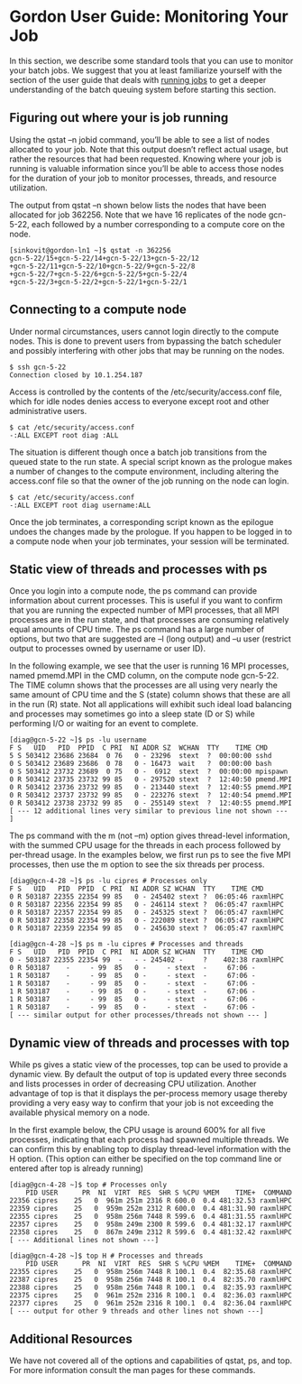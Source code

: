 Gordon User Guide: Monitoring Your Job
======================================
In this section, we describe some standard tools that you can use to monitor your batch jobs. We suggest that you at least familiarize yourself with the section of the user guide that deals with [running jobs](gordon_running.md) to get a deeper understanding of the batch queuing system before starting this section.

Figuring out where your is job running
--------------------------------------
Using the qstat –n jobid command, you’ll be able to see a list of nodes allocated to your job. Note that this output doesn’t reflect actual usage, but rather the resources that had been requested. Knowing where your job is running is valuable information since you’ll be able to access those nodes for the duration of your job to monitor processes, threads, and resource utilization.

The output from qstat –n shown below lists the nodes that have been allocated for job 362256. Note that we have 16 replicates of the node gcn-5-22, each followed by a number corresponding to a compute core on the node.

    [sinkovit@gordon-ln1 ~]$ qstat -n 362256
    gcn-5-22/15+gcn-5-22/14+gcn-5-22/13+gcn-5-22/12
    +gcn-5-22/11+gcn-5-22/10+gcn-5-22/9+gcn-5-22/8
    +gcn-5-22/7+gcn-5-22/6+gcn-5-22/5+gcn-5-22/4
    +gcn-5-22/3+gcn-5-22/2+gcn-5-22/1+gcn-5-22/1

Connecting to a compute node
----------------------------
Under normal circumstances, users cannot login directly to the compute nodes. This is done to prevent users from bypassing the batch scheduler and possibly interfering with other jobs that may be running on the nodes.

    $ ssh gcn-5-22
    Connection closed by 10.1.254.187
 
Access is controlled by the contents of the /etc/security/access.conf file, which for idle nodes denies access to everyone except root and other administrative users.

    $ cat /etc/security/access.conf 
    -:ALL EXCEPT root diag :ALL
 
The situation is different though once a batch job transitions from the queued state to the run state. A special script known as the prologue makes a number of changes to the compute environment, including altering the access.conf file so that the owner of the job running on the node can login.

    $ cat /etc/security/access.conf 
    -:ALL EXCEPT root diag username:ALL 
 
Once the job terminates, a corresponding script known as the epilogue undoes the changes made by the prologue. If you happen to be logged in to a compute node when your job terminates, your session will be terminated.

Static view of threads and processes with ps
--------------------------------------------
Once you login into a compute node, the ps command can provide information about current processes. This is useful if you want to confirm that you are running the expected number of MPI processes, that all MPI processes are in the run state, and that processes are consuming relatively equal amounts of CPU time. The ps command has a large number of options, but two that are suggested are –l (long output) and –u user (restrict output to processes owned by username or user ID).

In the following example, we see that the user is running 16 MPI processes, named pmemd.MPI in the CMD column, on the compute node gcn-5-22. The TIME column shows that the processes are all using very nearly the same amount of CPU time and the S (state) column shows that these are all in the run (R) state. Not all applications will exhibit such ideal load balancing and processes may sometimes go into a sleep state (D or S) while performing I/O or waiting for an event to complete.

    [diag@gcn-5-22 ~]$ ps -lu username
    F S   UID   PID  PPID  C PRI  NI ADDR SZ  WCHAN  TTY    TIME CMD
    5 S 503412 23686 23684  0 76   0 - 23296  stext  ?  00:00:00 sshd
    0 S 503412 23689 23686  0 78   0 - 16473  wait   ?  00:00:00 bash
    0 S 503412 23732 23689  0 75   0 -  6912  stext  ?  00:00:00 mpispawn
    0 R 503412 23735 23732 99 85   0 - 297520 stext  ?  12:40:50 pmemd.MPI
    0 R 503412 23736 23732 99 85   0 - 213440 stext  ?  12:40:55 pmemd.MPI
    0 R 503412 23737 23732 99 85   0 - 223276 stext  ?  12:40:54 pmemd.MPI
    0 R 503412 23738 23732 99 85   0 - 255149 stext  ?  12:40:55 pmemd.MPI
    [ --- 12 additional lines very similar to previous line not shown --- ]
 
The ps command with the m (not –m) option gives thread-level information, with the summed CPU usage for the threads in each process followed by per-thread usage. In the examples below, we first run ps to see the five MPI processes, then use the m option to see the six threads per process.

    [diag@gcn-4-28 ~]$ ps -lu cipres # Processes only
    F S   UID   PID  PPID  C PRI  NI ADDR SZ WCHAN  TTY    TIME CMD
    0 R 503187 22355 22354 99 85   0 - 245402 stext ?  06:05:46 raxmlHPC
    0 R 503187 22356 22354 99 85   0 - 246114 stext ?  06:05:47 raxmlHPC
    0 R 503187 22357 22354 99 85   0 - 245325 stext ?  06:05:47 raxmlHPC
    0 R 503187 22358 22354 99 85   0 - 222089 stext ?  06:05:47 raxmlHPC
    0 R 503187 22359 22354 99 85   0 - 245630 stext ?  06:05:47 raxmlHPC
 
    [diag@gcn-4-28 ~]$ ps m -lu cipres # Processes and threads
    F S   UID   PID  PPID  C PRI  NI ADDR SZ WCHAN  TTY    TIME CMD
    0 - 503187 22355 22354 99  -   - - 245402 -     ?    402:38 raxmlHPC
    0 R 503187    -     - 99  85   0 -     - stext  -     67:06 -
    1 R 503187    -     - 99  85   0 -     - stext  -     67:06 -
    1 R 503187    -     - 99  85   0 -     - stext  -     67:06 -
    1 R 503187    -     - 99  85   0 -     - stext  -     67:06 -
    1 R 503187    -     - 99  85   0 -     - stext  -     67:06 -
    1 R 503187    -     - 99  85   0 -     - stext  -     67:06 -
    [ --- similar output for other processes/threads not shown --- ]
 
Dynamic view of threads and processes with top
----------------------------------------------
While ps gives a static view of the processes, top can be used to provide a dynamic view. By default the output of top is updated every three seconds and lists processes in order of decreasing CPU utilization. Another advantage of top is that it displays the per-process memory usage thereby providing a very easy way to confirm that your job is not exceeding the available physical memory on a node.

In the first example below, the CPU usage is around 600% for all five processes, indicating that each process had spawned multiple threads. We can confirm this by enabling top to display thread-level information with the H option. (This option can either be specified on the top command line or entered after top is already running)

    [diag@gcn-4-28 ~]$ top # Processes only
        PID USER      PR  NI  VIRT  RES  SHR S %CPU %MEM    TIME+  COMMAND
    22356 cipres    25   0  961m 251m 2316 R 600.0  0.4 481:32.53 raxmlHPC
    22359 cipres    25   0  959m 252m 2312 R 600.0  0.4 481:31.90 raxmlHPC                                                               
    22355 cipres    25   0  958m 256m 7448 R 599.6  0.4 481:31.55 raxmlHPC                                                            
    22357 cipres    25   0  958m 249m 2300 R 599.6  0.4 481:32.17 raxmlHPC                                                            
    22358 cipres    25   0  867m 249m 2312 R 599.6  0.4 481:32.42 raxmlHPC
    [ --- Additional lines not shown ---]

    [diag@gcn-4-28 ~]$ top H # Processes and threads
        PID USER      PR  NI  VIRT  RES  SHR S %CPU %MEM    TIME+  COMMAND
    22355 cipres    25   0  958m 256m 7448 R 100.1  0.4  82:35.68 raxmlHPC                                                              
    22387 cipres    25   0  958m 256m 7448 R 100.1  0.4  82:35.70 raxmlHPC                                                              
    22388 cipres    25   0  958m 256m 7448 R 100.1  0.4  82:35.93 raxmlHPC                                                               
    22375 cipres    25   0  961m 252m 2316 R 100.1  0.4  82:36.03 raxmlHPC                                                               
    22377 cipres    25   0  961m 252m 2316 R 100.1  0.4  82:36.04 raxmlHPC 
    [ --- output for other 9 threads and other lines not shown ---] 
 
Additional Resources
--------------------
We have not covered all of the options and capabilities of qstat, ps, and top. For more information consult the man pages for these commands.
